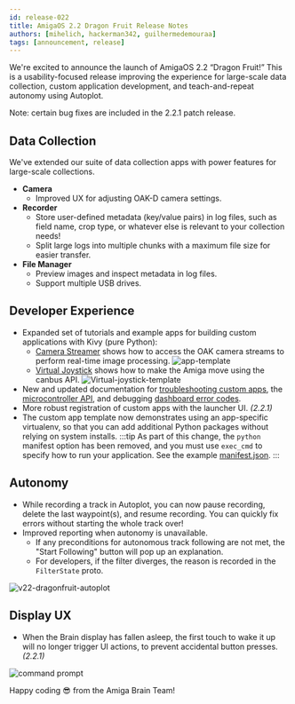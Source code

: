 ```yaml
---
id: release-022
title: AmigaOS 2.2 Dragon Fruit Release Notes
authors: [mihelich, hackerman342, guilhermedemouraa]
tags: [announcement, release]
---
```


We're excited to announce the launch of AmigaOS 2.2 “Dragon Fruit!” This is a
usability-focused release improving the experience for large-scale data collection,
custom application development, and teach-and-repeat autonomy using Autoplot.

Note: certain bug fixes are included in the 2.2.1 patch release.

## Data Collection

We've extended our suite of data collection apps with power features for large-scale
collections.

* **Camera**
  * Improved UX for adjusting OAK-D camera settings.
* **Recorder**
  * Store user-defined metadata (key/value pairs) in log files, such as field name, crop
    type, or whatever else is relevant to your collection needs!
  * Split large logs into multiple chunks with a maximum file size for easier transfer.
* **File Manager**
  * Preview images and inspect metadata in log files.
  * Support multiple USB drives.

## Developer Experience

* Expanded set of tutorials and example apps for building custom applications with Kivy
  (pure Python):
  * [Camera Streamer](/docs/tutorials/camera_streamer/camera-streamer-overview) shows
    how to access the OAK camera streams to perform real-time image processing.
    ![app-template](https://user-images.githubusercontent.com/53625197/216075393-6e578a01-677e-4279-b224-70fd3f73ce5f.png)
  * [Virtual Joystick](/docs/tutorials/virtual_joystick/virtual-joystick-overview) shows
    how to make the Amiga move using the canbus API.
    ![Virtual-joystick-template](https://user-images.githubusercontent.com/53625197/200641720-c722fa9f-f6a3-4918-a4f0-d7270b73fd43.png)
* New and updated documentation for
  [troubleshooting custom apps](/docs/brain/brain-apps#debugging-the-app-on-the-launcher),
  the [microcontroller API](/docs/api/#farm-ng-microcontroller-adk), and debugging
  [dashboard error codes](/docs/dashboard/dashboard-debugging).
* More robust registration of custom apps with the launcher UI. *(2.2.1)*
* The custom app template now demonstrates using an app-specific virtualenv, so that
  you can add additional Python packages without relying on system installs.
  :::tip
  As part of this change, the `python` manifest option has been removed, and you must
  use `exec_cmd` to specify how to run your application. See the example
  [manifest.json](https://github.com/farm-ng/amiga-app-template/blob/main/manifest.json).
  :::

## Autonomy

* While recording a track in Autoplot, you can now pause recording, delete the last
  waypoint(s), and resume recording. You can quickly fix errors without starting the
  whole track over!
* Improved reporting when autonomy is unavailable.
  * If any preconditions for autonomous track following are not met, the "Start
     Following" button will pop up an explanation.
  * For developers, if the filter diverges, the reason is recorded in the `FilterState` proto.

![v22-dragonfruit-autoplot](https://github.com/farm-ng/amiga-dev-kit/assets/484900/b728296c-c7a1-4a64-b65b-2a72e3b76eb2)

## Display UX

* When the Brain display has fallen asleep, the first touch to wake it up will no longer
  trigger UI actions, to prevent accidental button presses. *(2.2.1)*

![command prompt](https://user-images.githubusercontent.com/5157099/219821724-69dfc97d-17fc-4a08-933a-e6fb2446495e.jpg)

Happy coding :sunglasses: from the Amiga Brain Team!
